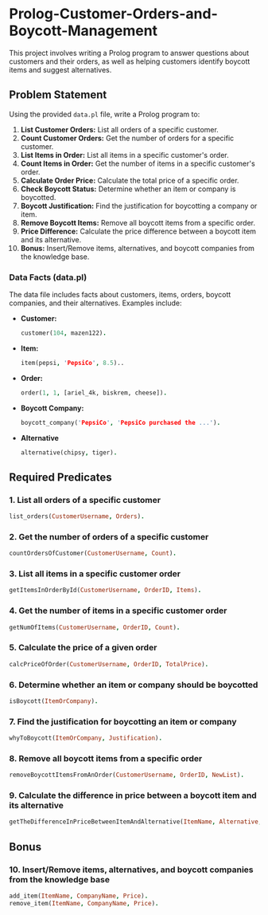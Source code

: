 # Prolog-Customer-Orders-and-Boycott-Management
This project involves writing a Prolog program to answer questions about customers and their orders, as well as helping customers identify boycott items and suggest alternatives.

## Problem Statement

Using the provided `data.pl` file, write a Prolog program to:

1. **List Customer Orders:** List all orders of a specific customer.
2. **Count Customer Orders:** Get the number of orders for a specific customer.
3. **List Items in Order:** List all items in a specific customer's order.
4. **Count Items in Order:** Get the number of items in a specific customer's order.
5. **Calculate Order Price:** Calculate the total price of a specific order.
6. **Check Boycott Status:** Determine whether an item or company is boycotted.
7. **Boycott Justification:** Find the justification for boycotting a company or item.
8. **Remove Boycott Items:** Remove all boycott items from a specific order.
9. **Price Difference:** Calculate the price difference between a boycott item and its alternative.
10. **Bonus:** Insert/Remove items, alternatives, and boycott companies from the knowledge base.

### Data Facts (data.pl)

The data file includes facts about customers, items, orders, boycott companies, and their alternatives. Examples include:

- **Customer:**
  ```prolog
  customer(104, mazen122).

- **Item:**
  ```prolog
  item(pepsi, 'PepsiCo', 8.5)..
  
- **Order:**
  ```prolog
  order(1, 1, [ariel_4k, biskrem, cheese]).
  
- **Boycott Company:**
  ```prolog
  boycott_company('PepsiCo', 'PepsiCo purchased the ...').
  
- **Alternative**
  ```prolog
  alternative(chipsy, tiger).

## Required Predicates

### 1. List all orders of a specific customer
```prolog
list_orders(CustomerUsername, Orders).
```
### 2. Get the number of orders of a specific customer
```prolog
countOrdersOfCustomer(CustomerUsername, Count).
```

### 3. List all items in a specific customer order
```prolog
getItemsInOrderById(CustomerUsername, OrderID, Items).
```

### 4. Get the number of items in a specific customer order
```prolog
getNumOfItems(CustomerUsername, OrderID, Count).
```

### 5. Calculate the price of a given order
```prolog
calcPriceOfOrder(CustomerUsername, OrderID, TotalPrice).
```

### 6. Determine whether an item or company should be boycotted
```prolog
isBoycott(ItemOrCompany).
```

### 7. Find the justification for boycotting an item or company
```prolog
whyToBoycott(ItemOrCompany, Justification).
```

### 8. Remove all boycott items from a specific order
```prolog
removeBoycottItemsFromAnOrder(CustomerUsername, OrderID, NewList).
```

### 9. Calculate the difference in price between a boycott item and its alternative
```prolog
getTheDifferenceInPriceBetweenItemAndAlternative(ItemName, Alternative, DiffPrice).
```

## Bonus
### 10. Insert/Remove items, alternatives, and boycott companies from the knowledge base
```prolog
add_item(ItemName, CompanyName, Price).
remove_item(ItemName, CompanyName, Price).
```


